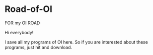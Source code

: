 # Road-of-OI
FOR my OI ROAD

Hi everybody!

I save all my programs of OI here. So if you are interested about these programs, just hit and download.

